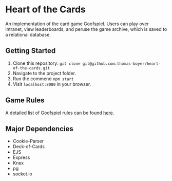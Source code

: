 # Heart of the Cards

An implementation of the card game Goofspiel. Users can play over intranet, view leaderboards, and peruse the game archive, which is saved to a relational database.

## Getting Started

1. Clone this repository: `git clone git@github.com:thomas-boyer/heart-of-the-cards.git`
2. Navigate to the project folder.
3. Run the commend `npm start`
4. Visit `localhost:8080` in your browser.

## Game Rules

A detailed list of Goofspiel rules can be found [here](https://en.wikipedia.org/wiki/Goofspiel).

## Major Dependencies

- Cookie-Parser
- Deck-of-Cards
- EJS
- Express
- Knex
- pg
- socket.io
